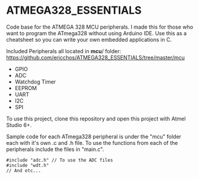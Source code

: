 # ATMEGA328_ESSENTIALS
Code base for the ATMEGA 328 MCU peripherals.
I made this for those who want to program the ATmega328 without using Arduino IDE.
Use this as a cheatsheet so you can write your own embedded applications in C.

Included Peripherals all located in <strong>mcu</strong>/ folder:
https://github.com/ericchos/ATMEGA328_ESSENTIALS/tree/master/mcu
- GPIO
- ADC
- Watchdog Timer
- EEPROM
- UART
- I2C
- SPI

To use this project, clone this repository and open this project with Atmel Studio 6+.

Sample code for each ATmega328 peripheral is under the "mcu" folder each with it's own .c and .h file.
To use the functions from each of the peripherals include the files in "main.c". 

```
#include "adc.h" // To use the ADC files
#include "wdt.h" 
// And etc...
```
